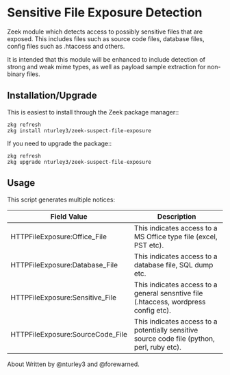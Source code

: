 Sensitive File Exposure Detection
======================

Zeek module which detects access to possibly sensitive files that are exposed.
This includes files such as source code files, database files, config files
such as .htaccess and others. 

It is intended that this module will be enhanced to include detection of
strong and weak mime types, as well as payload sample extraction for non-binary
files. 

Installation/Upgrade
------------

This is easiest to install through the Zeek package manager::

	zkg refresh
	zkg install nturley3/zeek-suspect-file-exposure

If you need to upgrade the package::

	zkg refresh
	zkg upgrade nturley3/zeek-suspect-file-exposure

Usage
-----

This script generates multiple notices:

| Field Value | Description |
| -- | -- |
| HTTPFileExposure:Office_File | This indicates access to a MS Office type file (excel, PST etc). |
| HTTPFileExposure:Database_File | This indicates access to a database file, SQL dump etc. |
| HTTPFileExposure:Sensitive_File | This indicates access to a general sensntive file (.htaccess, wordpress config etc). |
| HTTPFileExposure:SourceCode_File | This indicates access to a potentially sensitive source code file (python, perl, ruby etc). |


About
Written by @nturley3 and @forewarned.
